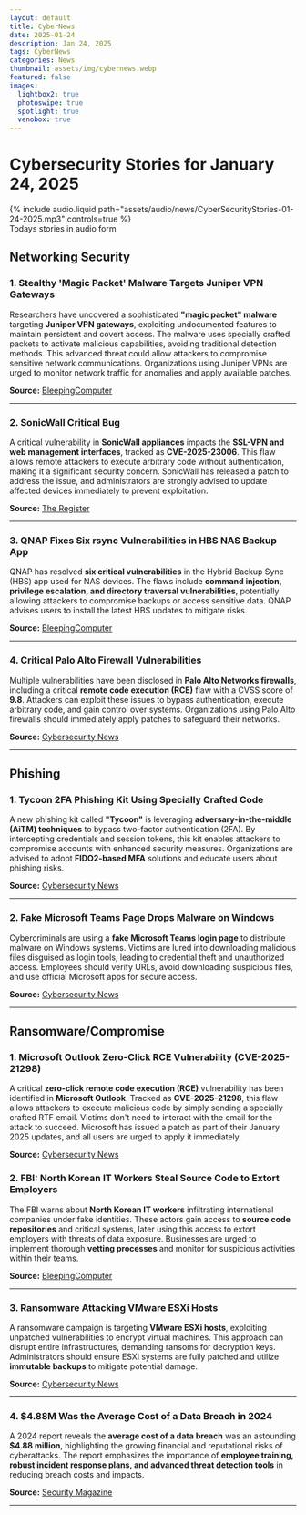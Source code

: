 ```yaml
---
layout: default
title: CyberNews
date: 2025-01-24
description: Jan 24, 2025
tags: CyberNews
categories: News
thumbnail: assets/img/cybernews.webp
featured: false
images:
  lightbox2: true
  photoswipe: true
  spotlight: true
  venobox: true
---
```


# Cybersecurity Stories for January 24, 2025

<div class="row mt-3">
    <div class="col-sm mt-3 mt-md-0">
        {% include audio.liquid path="assets/audio/news/CyberSecurityStories-01-24-2025.mp3" controls=true %}
    </div>
</div>
<div class="caption">
  Todays stories in audio form
</div>

## Networking Security

### 1. Stealthy 'Magic Packet' Malware Targets Juniper VPN Gateways

Researchers have uncovered a sophisticated **"magic packet" malware** targeting **Juniper VPN gateways**, exploiting undocumented features to maintain persistent and covert access. The malware uses specially crafted packets to activate malicious capabilities, avoiding traditional detection methods. This advanced threat could allow attackers to compromise sensitive network communications. Organizations using Juniper VPNs are urged to monitor network traffic for anomalies and apply available patches.

**Source:** [BleepingComputer](https://www.bleepingcomputer.com/news/security/stealthy-magic-packet-malware-targets-juniper-vpn-gateways/)

---

### 2. SonicWall Critical Bug

A critical vulnerability in **SonicWall appliances** impacts the **SSL-VPN and web management interfaces**, tracked as **CVE-2025-23006**. This flaw allows remote attackers to execute arbitrary code without authentication, making it a significant security concern. SonicWall has released a patch to address the issue, and administrators are strongly advised to update affected devices immediately to prevent exploitation.

**Source:** [The Register](https://www.theregister.com/2025/01/23/sonicwall_critical_bug/)

---

### 3. QNAP Fixes Six rsync Vulnerabilities in HBS NAS Backup App

QNAP has resolved **six critical vulnerabilities** in the Hybrid Backup Sync (HBS) app used for NAS devices. The flaws include **command injection, privilege escalation, and directory traversal vulnerabilities**, potentially allowing attackers to compromise backups or access sensitive data. QNAP advises users to install the latest HBS updates to mitigate risks.

**Source:** [BleepingComputer](https://www.bleepingcomputer.com/news/security/qnap-fixes-six-rsync-vulnerabilities-in-hbs-nas-backup-recovery-app/)

---

### 4. Critical Palo Alto Firewall Vulnerabilities

Multiple vulnerabilities have been disclosed in **Palo Alto Networks firewalls**, including a critical **remote code execution (RCE)** flaw with a CVSS score of **9.8**. Attackers can exploit these issues to bypass authentication, execute arbitrary code, and gain control over systems. Organizations using Palo Alto firewalls should immediately apply patches to safeguard their networks.

**Source:** [Cybersecurity News](https://cybersecuritynews.com/critical-palo-alto-firewall-vulnerabilities/)

---

## Phishing

### 1. Tycoon 2FA Phishing Kit Using Specially Crafted Code

A new phishing kit called **"Tycoon"** is leveraging **adversary-in-the-middle (AiTM) techniques** to bypass two-factor authentication (2FA). By intercepting credentials and session tokens, this kit enables attackers to compromise accounts with enhanced security measures. Organizations are advised to adopt **FIDO2-based MFA** solutions and educate users about phishing risks.

**Source:** [Cybersecurity News](https://cybersecuritynews.com/tycoon-2fa-phishing-kit-using-specially-crafted-code/)

---

### 2. Fake Microsoft Teams Page Drops Malware on Windows

Cybercriminals are using a **fake Microsoft Teams login page** to distribute malware on Windows systems. Victims are lured into downloading malicious files disguised as login tools, leading to credential theft and unauthorized access. Employees should verify URLs, avoid downloading suspicious files, and use official Microsoft apps for secure access.

**Source:** [Cybersecurity News](https://cybersecuritynews.com/fake-microsoft-teams-page-drops-malware-on-windows/)

---

## Ransomware/Compromise

### 1. Microsoft Outlook Zero-Click RCE Vulnerability (CVE-2025-21298)

A critical **zero-click remote code execution (RCE)** vulnerability has been identified in **Microsoft Outlook**. Tracked as **CVE-2025-21298**, this flaw allows attackers to execute malicious code by simply sending a specially crafted RTF email. Victims don't need to interact with the email for the attack to succeed. Microsoft has issued a patch as part of their January 2025 updates, and all users are urged to apply it immediately.

**Source:** [Cybersecurity News](https://cybersecuritynews.com/outlook-zero-click-rce-vulnerability-cve-2025-21298/)

### 2. FBI: North Korean IT Workers Steal Source Code to Extort Employers

The FBI warns about **North Korean IT workers** infiltrating international companies under fake identities. These actors gain access to **source code repositories** and critical systems, later using this access to extort employers with threats of data exposure. Businesses are urged to implement thorough **vetting processes** and monitor for suspicious activities within their teams.

**Source:** [BleepingComputer](https://www.bleepingcomputer.com/news/security/fbi-north-korean-it-workers-steal-source-code-to-extort-employers/)

---

### 3. Ransomware Attacking VMware ESXi Hosts

A ransomware campaign is targeting **VMware ESXi hosts**, exploiting unpatched vulnerabilities to encrypt virtual machines. This approach can disrupt entire infrastructures, demanding ransoms for decryption keys. Administrators should ensure ESXi systems are fully patched and utilize **immutable backups** to mitigate potential damage.

**Source:** [Cybersecurity News](https://cybersecuritynews.com/ransomware-attacking-vmware-esxi-hosts/)

---

### 4. $4.88M Was the Average Cost of a Data Breach in 2024

A 2024 report reveals the **average cost of a data breach** was an astounding **$4.88 million**, highlighting the growing financial and reputational risks of cyberattacks. The report emphasizes the importance of **employee training, robust incident response plans, and advanced threat detection tools** in reducing breach costs and impacts.

**Source:** [Security Magazine](https://www.securitymagazine.com/articles/101321-488m-was-the-average-cost-of-a-data-breach-in-2024)

---
